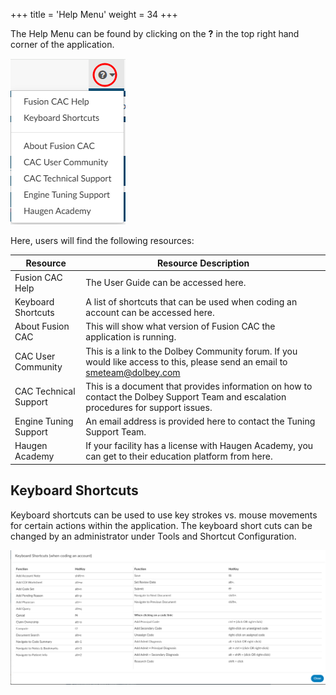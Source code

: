 +++
title = 'Help Menu'
weight = 34
+++

The Help Menu can be found by clicking on the **?** in the top right hand corner of the application.

![](2024-12-03_FusionHelp.png)


Here, users will find the following resources:

| Resource | Resource Description |
| -------- | -------------------- |
| Fusion CAC Help | The User Guide can be accessed here. |
| Keyboard Shortcuts | A list of shortcuts that can be used when coding an account can be accessed here. |
| About Fusion CAC | This will show what version of Fusion CAC the application is running. |
| CAC User Community | This is a link to the Dolbey Community forum. If you would like access to this, please send an email to smeteam@dolbey.com |
| CAC Technical Support | This is a document that provides information on how to contact the Dolbey Support Team and escalation procedures for support issues. |
| Engine Tuning Support | An email address is provided here to contact the Tuning Support Team. |
| Haugen Academy | If your facility has a license with Haugen Academy, you can get to their education platform from here. |


## Keyboard Shortcuts

Keyboard shortcuts can be used to use key strokes vs. mouse movements for certain actions within the application.
The keyboard short cuts can be changed by an administrator under Tools and Shortcut Configuration.

![](2024-12-03_KeyboardShortCut.png)
